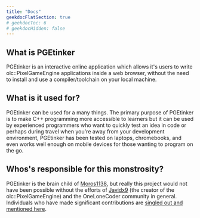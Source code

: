 ```yaml
---
title: "Docs"
geekdocFlatSection: true
# geekdocToc: 6
# geekdocHidden: false
---
```


## What is PGEtinker

PGEtinker is an interactive online application which allows it's users to write
olc::PixelGameEngine applications inside a web browser, without the need to install
and use a compiler/toolchain on your local machine.

## What is it used for?

PGEtinker can be used for a many things. The primary purpose of PGEtinker is to
make C++ programming more accessible to learners but it can be used by experienced
programmers who want to quickly test an idea in code or perhaps during travel when
you're away from your development environment, PGEtinker has been tested on laptops,
chromebooks, and even works well enough on mobile devices for those wanting to
program on the go.


## Whos's responsible for this monstrosity?

PGEtinker is the brain child of
<a class="gdoc-markdown__link" href="https://github.com/Moros1138" target="_blank">Moros1138</a>,
but really this project would not have been possible without the efforts of
<a class="gdoc-markdown__link" href="https://www.youtube.com/@Javidx9" target="_blank">Javidx9</a>
(the creator of the olc::PixelGameEngine)
and the OneLoneCoder community in general. Individuals who have made significant
contributions are [singled out and mentioned here](docs/credits/).


